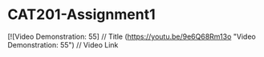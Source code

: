 # CAT201-Assignment1
[![Video Demonstration: 55]          // Title
(https://youtu.be/9e6Q68Rm13o "Video Demonstration: 55")    // Video Link


